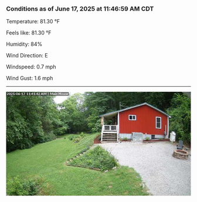 ### Conditions as of June 17, 2025 at 11:46:59 AM CDT 

Temperature: 81.30 &deg;F

Feels like: 81.30 &deg;F

Humidity: 84%

Wind Direction: E

Windspeed: 0.7 mph

Wind Gust: 1.6 mph

---

<img src="./images/latest.jpeg"/>

